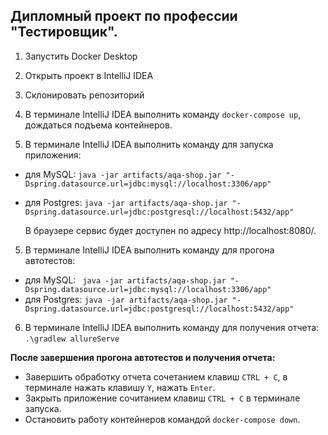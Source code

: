 ## Дипломный проект по профессии "Тестировщик".

1. Запустить Docker Desktop

2. Открыть проект в IntelliJ IDEA

3. Cклонировать репозиторий

4. В терминале IntelliJ IDEA выполнить команду `docker-compose up`, дождаться подъема контейнеров.

5. В терминале IntelliJ IDEA выполнить команду для запуска приложения:
- для MySQL:
  `java -jar artifacts/aqa-shop.jar "-Dspring.datasource.url=jdbc:mysql://localhost:3306/app"`

- для Postgres:
  `java -jar artifacts/aqa-shop.jar "-Dspring.datasource.url=jdbc:postgresql://localhost:5432/app"`

  В браузере сервис будет доступен по адресу http://localhost:8080/.

5. В терминале IntelliJ IDEA выполнить команду для прогона автотестов: 

- для MySQL:
  ` java -jar artifacts/aqa-shop.jar "-Dspring.datasource.url=jdbc:mysql://localhost:3306/app"`
- для Postgres:
  `java -jar artifacts/aqa-shop.jar "-Dspring.datasource.url=jdbc:postgresql://localhost:5432/app"`

6. В терминале IntelliJ IDEA выполнить команду для получения отчета:
   `.\gradlew allureServe `

**После завершения прогона автотестов и получения отчета:**
- Завершить обработку отчета сочетанием клавиш `CTRL + C`, в терминале нажать клавишу `Y`, нажать `Enter`.
- Закрыть приложение сочитанием клавиш `CTRL + C` в терминале запуска.
- Остановить работу контейнеров командой `docker-compose down`.